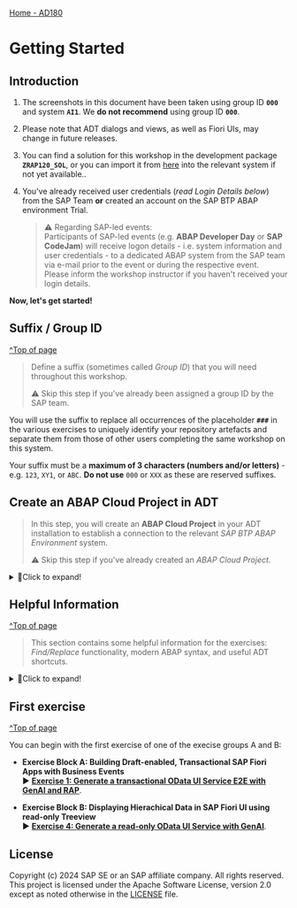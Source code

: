 [Home - AD180](/README.md#exercises)

<!-- Exercise 0: Getting Started -->
# Getting Started

## Introduction

1. The screenshots in this document have been taken using group ID **`000`** and system **`AI1`**. We **do not recommend** using group ID **`000`**. 

2. Please note that ADT dialogs and views, as well as Fiori UIs, may change in future releases.

3. You can find a solution for this workshop in the development package **`ZRAP120_SOL`**, or you can import it from [here](https://github.com/SAP-samples/abap-platform-rap120/) into the relevant system if not yet available..  

4. You've already received user credentials (_read Login Details below_) from the SAP Team  **or** created an account on the SAP BTP ABAP environment Trial.

    > ⚠ Regarding SAP-led events:        
    > Participants of SAP-led events (e.g. **ABAP Developer Day** or **SAP CodeJam**) will receive logon details - i.e. system information and user credentials - to a dedicated ABAP system from the SAP team via e-mail prior to the event or during the respective event.  
    > Please inform the workshop instructor if you haven't received your login details.

**Now, let's get started!**

<!--
Table of Content:
- [Group ID](#group-id)
- [Create an _ABAP Cloud Project_ in ADT](#create-an-abap-cloud-project-in-adt)
- [Helpful Information](#helpful-information)
  - Find/Replace
  - Modern ABAP Syntax
  - Useful ADT Shortcuts
- [First exercise](#first-exercise)
-->

## Suffix / Group ID 
[^Top of page](#)

> Define a suffix (sometimes called _Group ID_) that you will need throughout this workshop.
> 
> ⚠️ Skip this step if you've already been assigned a group ID by the SAP team.  

  You will use the suffix to replace all occurrences of the placeholder **`###`** in the various exercises to uniquely identify your repository artefacts and separate them from those of other users completing the same workshop on this system.
 
  Your suffix must be a **maximum of 3 characters (numbers and/or letters)** - e.g. `123`, `XY1`, or `ABC`. **Do not use** `000` or `XXX` as these are reserved suffixes.
     

## Create an ABAP Cloud Project in ADT

> In this step, you will create an **ABAP Cloud Project** in your ADT installation to establish a connection to the relevant *SAP BTP ABAP Environment* system.
> 
> ⚠️ Skip this step if you've already created an _ABAP Cloud Project_.

<details>
  <summary>🔵Click to expand!</summary>
   
1. Open the **ABAP** perspective if you have not already done so.

    ![Open ABAP Perspective](images/abap_perspective.png)

2. Now create the **ABAP Cloud Project** as shown on the screenshots provided below.       

    ![Create ABAP Project Cloud 1/2](images/abap_cloud_project01.png)

    ![Create ABAP Project Cloud 2/2](images/abap_cloud_project02.png)

</details>


## Helpful Information
[^Top of page](#)

> This section contains some helpful information for the exercises: _Find/Replace_ functionality, modern ABAP syntax, and useful ADT shortcuts.

<details>
  <summary>🔵Click to expand!</summary>
 
### Find/Replace

In the course of these exercises you will frequently see the task to "_replace the placeholder **`###`** with chosen or assigned suffix". 

For this it's recommended to make use of the **Find/Replace** feature of the Eclipse Editor. It can be opened either via the menu (**_Edit -> Find/Replace..._**) or via **Ctrl+F**.
  
 ![find and replace](images/find01.png)
   
Choosing **Replace All** allows you to replace all ocurrences of **`###`** with your group ID.

  
### Modern ABAP Syntax

The modern, declarative, and expression-oriented ABAP language syntax will be used in the different exercises. It allows developers to write more simple and concise source code using new language features like inline declarations, constructor expressions.

> **Find more information in the ABAP Keyword Documentation**: [ABAP - Programming Language](https://help.sap.com/doc/abapdocu_cp_index_htm/CLOUD/en-US/index.htm?file=abenabap_reference.htm) 

  
### Useful ADT Shortcuts

Here are some useful ADT keyboard shortcuts for the ABAP development in Eclipse.

![ADT Shortcuts](images/adt_shortcuts.png)

More useful ADT shortcuts can be found here: [Link](https://blogs.sap.com/2013/11/21/useful-keyboard-shortcuts-for-abap-in-eclipse/).

> **Info**: You can display the full list of available shortcuts in the **Show Key Assit** in ADT by pressing **Ctrl+Shift+L**.
 
</details>


## First exercise
[^Top of page](#)

You can begin with the first exercise of one of the execise groups A and B:
- **Exercise Block A: Building Draft-enabled, Transactional SAP Fiori Apps with Business Events**      
  ► **[Exercise 1: Generate a transactional OData UI Service E2E with GenAI and RAP](../ex01/README.md)**. 
  
- **Exercise Block B: Displaying Hierachical Data in SAP Fiori UI using read-only Treeview**  
  ► **[Exercise 4: Generate a read-only OData UI Service with GenAI](../ex04/README.md)**. 

## License

Copyright (c) 2024 SAP SE or an SAP affiliate company. All rights reserved. This project is licensed under the Apache Software License, version 2.0 except as noted otherwise in the [LICENSE](LICENSES/Apache-2.0.txt) file.
